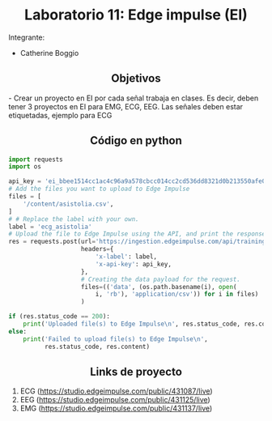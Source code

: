 <h1 style="text-align: center;">Laboratorio 11: Edge impulse (EI)</h1>
Integrante: 

- Catherine Boggio
<a id = "Informe edge impulse" style></a>
<h2 style = "text-align: center;">Objetivos</h2>
- Crear un proyecto en EI por cada señal trabaja en clases. Es decir, deben tener 3 proyectos en EI para EMG, ECG, EEG. Las señales deben estar etiquetadas, ejemplo para ECG<br />

<h2 style = "text-align: center;">Código en python</h2>

```python
import requests
import os

api_key = 'ei_bbee1514cc1ac4c96a9a578cbcc014cc2cd536dd8321d0b213550afe0b3993be'
# Add the files you want to upload to Edge Impulse
files = [
    '/content/asistolia.csv',
]
# # Replace the label with your own.
label = 'ecg_asistolia'
# Upload the file to Edge Impulse using the API, and print the response.
res = requests.post(url='https://ingestion.edgeimpulse.com/api/training/files',
                    headers={
                        'x-label': label,
                        'x-api-key': api_key,
                    },
                    # Creating the data payload for the request.
                    files=(('data', (os.path.basename(i), open(
                        i, 'rb'), 'application/csv')) for i in files)
                    )

if (res.status_code == 200):
    print('Uploaded file(s) to Edge Impulse\n', res.status_code, res.content)
else:
    print('Failed to upload file(s) to Edge Impulse\n',
          res.status_code, res.content)
```
<h2 style = "text-align: center;">Links de proyecto</h2>

1. ECG (https://studio.edgeimpulse.com/public/431087/live)
2. EEG (https://studio.edgeimpulse.com/public/431125/live)  
3. EMG (https://studio.edgeimpulse.com/public/431137/live)

